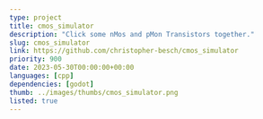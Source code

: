 ```yaml
---
type: project
title: cmos_simulator
description: "Click some nMos and pMon Transistors together."
slug: cmos_simulator
link: https://github.com/christopher-besch/cmos_simulator
priority: 900
date: 2023-05-30T00:00:00+00:00
languages: [cpp]
dependencies: [godot]
thumb: ../images/thumbs/cmos_simulator.png
listed: true
---
```


